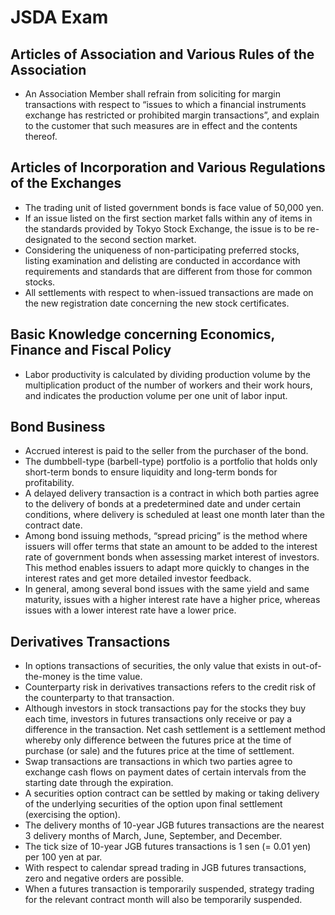 # JSDA Exam

## Articles of Association and Various Rules of the Association
* An Association Member shall refrain from soliciting for margin transactions with respect to “issues to which a financial instruments exchange has restricted or prohibited margin transactions”, and explain to the customer that such measures are in effect and the contents thereof.

## Articles of Incorporation and Various Regulations of the Exchanges

* The trading unit of listed government bonds is face value of 50,000 yen.
* If an issue listed on the first section market falls within any of items in the standards provided by Tokyo Stock Exchange, the issue is to be re-designated to the second section market.
* Considering the uniqueness of non-participating preferred stocks, listing examination and delisting are conducted in accordance with requirements and standards that are different from those for common stocks.
* All settlements with respect to when-issued transactions are made on the new registration date concerning the new stock certificates.


## Basic Knowledge concerning Economics, Finance and Fiscal Policy
* Labor productivity is calculated by dividing production volume by the multiplication product of the number of workers and their work hours, and indicates the production volume per one unit of labor input.

## Bond Business
* Accrued interest is paid to the seller from the purchaser of the bond.
* The dumbbell-type (barbell-type) portfolio is a portfolio that holds only short-term bonds to ensure liquidity and long-term bonds for profitability.
* A delayed delivery transaction is a contract in which both parties agree to the delivery of bonds at a predetermined date and under certain conditions, where delivery is scheduled at least one month later than the contract date.
* Among bond issuing methods, “spread pricing” is the method where issuers will offer terms that state an amount to be added to the interest rate of government bonds when assessing market interest of investors. This method enables issuers to adapt more quickly to changes in the interest rates and get more detailed investor feedback.
* In general, among several bond issues with the same yield and same maturity, issues with a higher interest rate have a higher price, whereas issues with a lower interest rate have a lower price.

## Derivatives Transactions
* In options transactions of securities, the only value that exists in out-of-the-money is the time value.
* Counterparty risk in derivatives transactions refers to the credit risk of the counterparty to that transaction.
* Although investors in stock transactions pay for the stocks they buy each time, investors in futures transactions only receive or pay a difference in the transaction. Net cash settlement is a settlement method whereby only difference between the futures price at the time of purchase (or sale) and the futures price at the time of settlement.
* Swap transactions are transactions in which two parties agree to exchange cash flows on payment dates of certain intervals from the starting date through the expiration.
* A securities option contract can be settled by making or taking delivery of the underlying securities of the option upon final settlement (exercising the option).
* The delivery months of 10-year JGB futures transactions are the nearest 3 delivery months of March, June, September, and December.
* The tick size of 10-year JGB futures transactions is 1 sen (= 0.01 yen) per 100 yen at par.
* With respect to calendar spread trading in JGB futures transactions, zero and negative orders are possible.
* When a futures transaction is temporarily suspended, strategy trading for the relevant contract month will also be temporarily suspended.
